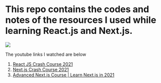 # This repo contains the codes and notes of the resources I used while learning React.js and Next.js.

![]("./img/Next.js-react.png")

The youtube links I watched are below

1. [React JS Crash Course 2021](https://www.youtube.com/watch?v=w7ejDZ8SWv8&list=RDCMUC29ju8bIPH5as8OGnQzwJyA&index=2)
2. [Next.js Crash Course 2021](https://www.youtube.com/watch?v=mTz0GXj8NN0)
3. [Advanced Next.js Course | Learn Next.js in 2021](https://www.youtube.com/watch?v=EJVGzyWSCBE)

